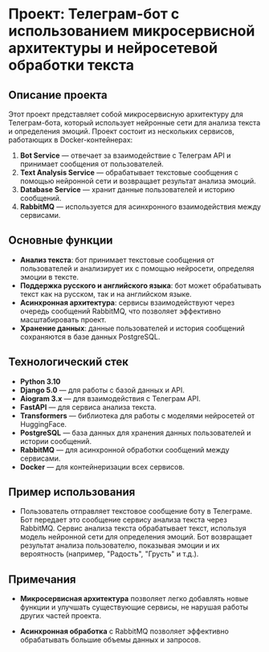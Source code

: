 # Проект: Телеграм-бот с использованием микросервисной архитектуры и нейросетевой обработки текста

## Описание проекта

Этот проект представляет собой микросервисную архитектуру для Телеграм-бота, который использует нейронные сети для анализа текста и определения эмоций. Проект состоит из нескольких сервисов, работающих в Docker-контейнерах:

1. **Bot Service** — отвечает за взаимодействие с Телеграм API и принимает сообщения от пользователей.
2. **Text Analysis Service** — обрабатывает текстовые сообщения с помощью нейронной сети и возвращает результат анализа эмоций.
3. **Database Service** — хранит данные пользователей и историю сообщений.
4. **RabbitMQ** — используется для асинхронного взаимодействия между сервисами.

## Основные функции

- **Анализ текста**: бот принимает текстовые сообщения от пользователей и анализирует их с помощью нейросети, определяя эмоции в тексте.
- **Поддержка русского и английского языка**: бот может обрабатывать текст как на русском, так и на английском языке.
- **Асинхронная архитектура**: сервисы взаимодействуют через очередь сообщений RabbitMQ, что позволяет эффективно масштабировать проект.
- **Хранение данных**: данные пользователей и история сообщений сохраняются в базе данных PostgreSQL.

## Технологический стек

- **Python 3.10**
- **Django 5.0** — для работы с базой данных и API.
- **Aiogram 3.x** — для взаимодействия с Телеграм API.
- **FastAPI** — для сервиса анализа текста.
- **Transformers** — библиотека для работы с моделями нейросетей от HuggingFace.
- **PostgreSQL** — база данных для хранения данных пользователей и истории сообщений.
- **RabbitMQ** — для асинхронной обработки сообщений между сервисами.
- **Docker** — для контейнеризации всех сервисов.


## Пример использования
- Пользователь отправляет текстовое сообщение боту в Телеграме. Бот передает это сообщение сервису анализа текста через RabbitMQ.
Сервис анализа текста обрабатывает текст, используя модель нейронной сети для определения эмоций.
Бот возвращает результат анализа пользователю, показывая эмоции и их вероятность (например, "Радость", "Грусть" и т.д.).

## Примечания
- **Микросервисная архитектура** позволяет легко добавлять новые функции и улучшать существующие сервисы, не нарушая работы других частей проекта.

- **Асинхронная обработка** с RabbitMQ позволяет эффективно обрабатывать большие объемы данных и запросов.